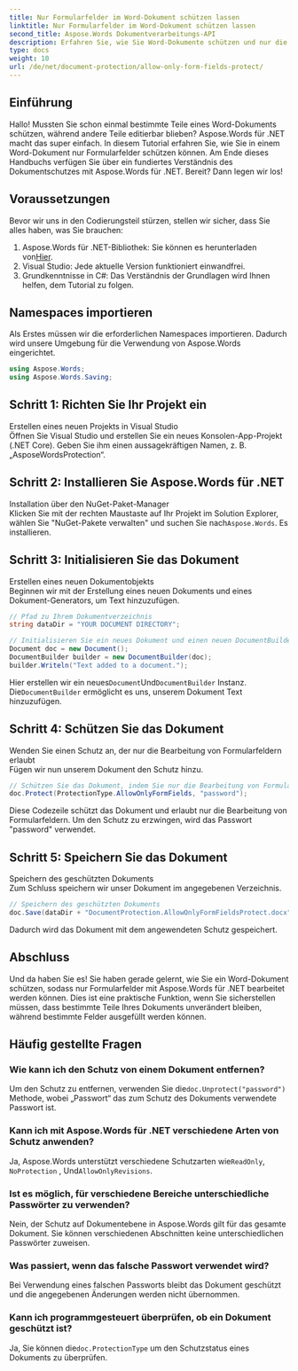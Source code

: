 ```yaml
---
title: Nur Formularfelder im Word-Dokument schützen lassen
linktitle: Nur Formularfelder im Word-Dokument schützen lassen
second_title: Aspose.Words Dokumentverarbeitungs-API
description: Erfahren Sie, wie Sie Word-Dokumente schützen und nur die Bearbeitung von Formularfeldern mit Aspose.Words für .NET zulassen. Folgen Sie unserer Anleitung, um sicherzustellen, dass Ihre Dokumente sicher und leicht bearbeitbar sind.
type: docs
weight: 10
url: /de/net/document-protection/allow-only-form-fields-protect/
---
```

## Einführung

Hallo! Mussten Sie schon einmal bestimmte Teile eines Word-Dokuments schützen, während andere Teile editierbar blieben? Aspose.Words für .NET macht das super einfach. In diesem Tutorial erfahren Sie, wie Sie in einem Word-Dokument nur Formularfelder schützen können. Am Ende dieses Handbuchs verfügen Sie über ein fundiertes Verständnis des Dokumentschutzes mit Aspose.Words für .NET. Bereit? Dann legen wir los!

## Voraussetzungen

Bevor wir uns in den Codierungsteil stürzen, stellen wir sicher, dass Sie alles haben, was Sie brauchen:

1.  Aspose.Words für .NET-Bibliothek: Sie können es herunterladen von[Hier](https://releases.aspose.com/words/net/).
2. Visual Studio: Jede aktuelle Version funktioniert einwandfrei.
3. Grundkenntnisse in C#: Das Verständnis der Grundlagen wird Ihnen helfen, dem Tutorial zu folgen.

## Namespaces importieren

Als Erstes müssen wir die erforderlichen Namespaces importieren. Dadurch wird unsere Umgebung für die Verwendung von Aspose.Words eingerichtet.

```csharp
using Aspose.Words;
using Aspose.Words.Saving;
```

## Schritt 1: Richten Sie Ihr Projekt ein

Erstellen eines neuen Projekts in Visual Studio  
Öffnen Sie Visual Studio und erstellen Sie ein neues Konsolen-App-Projekt (.NET Core). Geben Sie ihm einen aussagekräftigen Namen, z. B. „AsposeWordsProtection“.

## Schritt 2: Installieren Sie Aspose.Words für .NET

Installation über den NuGet-Paket-Manager  
Klicken Sie mit der rechten Maustaste auf Ihr Projekt im Solution Explorer, wählen Sie "NuGet-Pakete verwalten" und suchen Sie nach`Aspose.Words`. Es installieren.

## Schritt 3: Initialisieren Sie das Dokument

Erstellen eines neuen Dokumentobjekts  
Beginnen wir mit der Erstellung eines neuen Dokuments und eines Dokument-Generators, um Text hinzuzufügen.

```csharp
// Pfad zu Ihrem Dokumentverzeichnis
string dataDir = "YOUR DOCUMENT DIRECTORY";

// Initialisieren Sie ein neues Dokument und einen neuen DocumentBuilder
Document doc = new Document();
DocumentBuilder builder = new DocumentBuilder(doc);
builder.Writeln("Text added to a document.");
```

 Hier erstellen wir ein neues`Document`Und`DocumentBuilder` Instanz. Die`DocumentBuilder` ermöglicht es uns, unserem Dokument Text hinzuzufügen.

## Schritt 4: Schützen Sie das Dokument

Wenden Sie einen Schutz an, der nur die Bearbeitung von Formularfeldern erlaubt  
Fügen wir nun unserem Dokument den Schutz hinzu.

```csharp
// Schützen Sie das Dokument, indem Sie nur die Bearbeitung von Formularfeldern zulassen.
doc.Protect(ProtectionType.AllowOnlyFormFields, "password");
```

Diese Codezeile schützt das Dokument und erlaubt nur die Bearbeitung von Formularfeldern. Um den Schutz zu erzwingen, wird das Passwort "password" verwendet.

## Schritt 5: Speichern Sie das Dokument

Speichern des geschützten Dokuments  
Zum Schluss speichern wir unser Dokument im angegebenen Verzeichnis.

```csharp
// Speichern des geschützten Dokuments
doc.Save(dataDir + "DocumentProtection.AllowOnlyFormFieldsProtect.docx");
```

Dadurch wird das Dokument mit dem angewendeten Schutz gespeichert.

## Abschluss

Und da haben Sie es! Sie haben gerade gelernt, wie Sie ein Word-Dokument schützen, sodass nur Formularfelder mit Aspose.Words für .NET bearbeitet werden können. Dies ist eine praktische Funktion, wenn Sie sicherstellen müssen, dass bestimmte Teile Ihres Dokuments unverändert bleiben, während bestimmte Felder ausgefüllt werden können.

## Häufig gestellte Fragen

###	 Wie kann ich den Schutz von einem Dokument entfernen?  
 Um den Schutz zu entfernen, verwenden Sie die`doc.Unprotect("password")` Methode, wobei „Passwort“ das zum Schutz des Dokuments verwendete Passwort ist.

###	 Kann ich mit Aspose.Words für .NET verschiedene Arten von Schutz anwenden?  
 Ja, Aspose.Words unterstützt verschiedene Schutzarten wie`ReadOnly`, `NoProtection` , Und`AllowOnlyRevisions`.

###	 Ist es möglich, für verschiedene Bereiche unterschiedliche Passwörter zu verwenden?  
Nein, der Schutz auf Dokumentebene in Aspose.Words gilt für das gesamte Dokument. Sie können verschiedenen Abschnitten keine unterschiedlichen Passwörter zuweisen.

###	 Was passiert, wenn das falsche Passwort verwendet wird?  
Bei Verwendung eines falschen Passworts bleibt das Dokument geschützt und die angegebenen Änderungen werden nicht übernommen.

###	 Kann ich programmgesteuert überprüfen, ob ein Dokument geschützt ist?  
 Ja, Sie können die`doc.ProtectionType` um den Schutzstatus eines Dokuments zu überprüfen.
